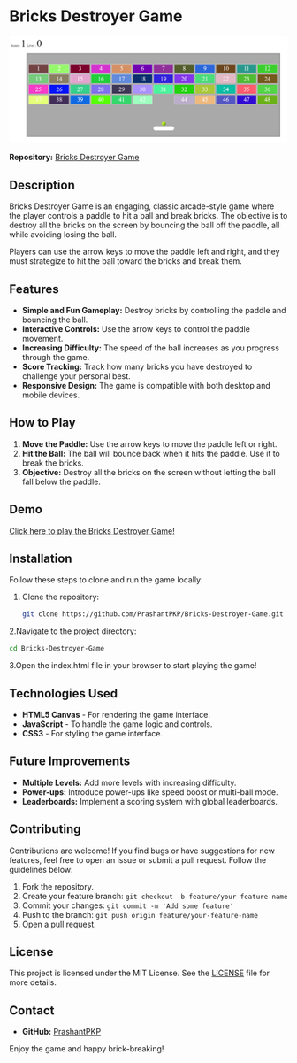 # Bricks Destroyer Game

![Bricks Destroyer Game](./screenshot.png)

**Repository:** [Bricks Destroyer Game](https://github.com/PrashantPKP/Bricks-Destroyer-Game.git)

## Description

Bricks Destroyer Game is an engaging, classic arcade-style game where the player controls a paddle to hit a ball and break bricks. The objective is to destroy all the bricks on the screen by bouncing the ball off the paddle, all while avoiding losing the ball.

Players can use the arrow keys to move the paddle left and right, and they must strategize to hit the ball toward the bricks and break them.

## Features

- **Simple and Fun Gameplay:** Destroy bricks by controlling the paddle and bouncing the ball.
- **Interactive Controls:** Use the arrow keys to control the paddle movement.
- **Increasing Difficulty:** The speed of the ball increases as you progress through the game.
- **Score Tracking:** Track how many bricks you have destroyed to challenge your personal best.
- **Responsive Design:** The game is compatible with both desktop and mobile devices.

## How to Play

1. **Move the Paddle:** Use the arrow keys to move the paddle left or right.
2. **Hit the Ball:** The ball will bounce back when it hits the paddle. Use it to break the bricks.
3. **Objective:** Destroy all the bricks on the screen without letting the ball fall below the paddle.

## Demo
[Click here to play the Bricks Destroyer Game!](https://prashantparshuramkar.host20.uk/projects/6_brick-breaker-game-main/)

## Installation

Follow these steps to clone and run the game locally:

1. Clone the repository:
   ```bash
   git clone https://github.com/PrashantPKP/Bricks-Destroyer-Game.git

2.Navigate to the project directory:
  ```bash
  cd Bricks-Destroyer-Game
  ```

3.Open the index.html file in your browser to start playing the game!


## Technologies Used

- **HTML5 Canvas** - For rendering the game interface.
- **JavaScript** - To handle the game logic and controls.
- **CSS3** - For styling the game interface.

## Future Improvements

- **Multiple Levels:** Add more levels with increasing difficulty.
- **Power-ups:** Introduce power-ups like speed boost or multi-ball mode.
- **Leaderboards:** Implement a scoring system with global leaderboards.


## Contributing
Contributions are welcome! If you find bugs or have suggestions for new features, feel free to open an issue or submit a pull request. Follow the guidelines below:

1. Fork the repository.
2. Create your feature branch: `git checkout -b feature/your-feature-name`
3. Commit your changes: `git commit -m 'Add some feature'`
4. Push to the branch: `git push origin feature/your-feature-name`
5. Open a pull request.

## License

This project is licensed under the MIT License. See the [LICENSE](LICENSE) file for more details.

## Contact

- **GitHub:** [PrashantPKP](https://github.com/PrashantPKP)

Enjoy the game and happy brick-breaking!

